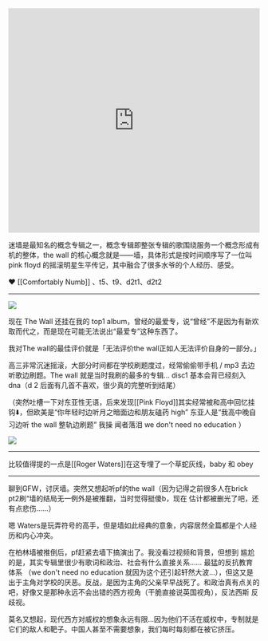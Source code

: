 <iframe allow="autoplay *; encrypted-media *; fullscreen *; clipboard-write" frameborder="0" height="450" style="width:100%;max-width:660px;overflow:hidden;background:transparent;" sandbox="allow-forms allow-popups allow-same-origin allow-scripts allow-storage-access-by-user-activation allow-top-navigation-by-user-activation" src="https://embed.music.apple.com/hk/album/the-wall/1065975633?l=en"></iframe>

迷墙是最知名的概念专辑之一，概念专辑即整张专辑的歌围绕服务一个概念形成有机的整体，the wall 的核心概念就是——墙，具体形式是按时间顺序写了一位叫 pink floyd 的摇滚明星生平传记，其中融合了很多水爷的个人经历、感受。

♥️ [[Comfortably Numb]] 、t5、t9、d2t1、d2t2


---

![](https://picture-guan.oss-cn-hangzhou.aliyuncs.com/20220818033926.png)

现在 The Wall 还挂在我的 top1 album，曾经的最爱专，说“曾经”不是因为有新欢取而代之，而是现在可能无法说出“最爱专”这种东西了。

我对The wall的最佳评价就是「无法评价the wall正如人无法评价自身的一部分。」

高三非常沉迷摇滚，大部分时间都在学校刷题度过，经常偷偷带手机 / mp3 去边听歌边刷题。The wall 就是当时我刷的最多的专辑... disc1 基本会背已经刻入 dna（d
2 后面有几首不喜欢，很少真的完整听到结尾）

（突然吐槽一下对东亚性无语，后来发现[[Pink Floyd]]其实经常被和高中回忆挂钩⬇️，但欧美是“你年轻时边听月之暗面边和朋友磕药 high” 东亚人是“我高中晚自习边听 the wall 整轨边刷题” 我操 闻者落泪 we don't need no education ）

![](https://picture-guan.oss-cn-hangzhou.aliyuncs.com/20220818040955.png)

---

比较值得提的一点是[[Roger Waters]]在这专埋了一个草蛇灰线，baby 和 obey



---

聊到GFW，讨厌墙。突然又想起听pf的the wall（因为记得之前很多人在brick pt2刷“墙的结局无一例外是被推翻，当时觉得挺傻b，现在 估计都被删光了吧，还有点悲伤……）

嗯 Waters是玩弄符号的高手，但是墙如此经典的意象，内容居然全篇都是个人经历和内心冲突。

在柏林墙被推倒后，pf赶紧去墙下搞演出了。我没看过视频和背景，但想到 尴尬的是，其实专辑里很少有歌词和政治、社会有什么直接关系…… 最猛的反抗教育体系 （we don't need no education 就因为这个还引起轩然大波…），但这又是出于主角对学校的厌恶。反战，是因为主角的父亲早早战死了。和政治真有点关的吧，好像又是那种永远不会出错的西方视角（干脆直接说英国视角），反法西斯 反歧视。

莫名又想起，现代西方对威权的想象永远有限…因为他们不活在威权中，专制就是它们的敌人和靶子。中国人甚至不需要想象，我们每时每刻都在被它挤压。